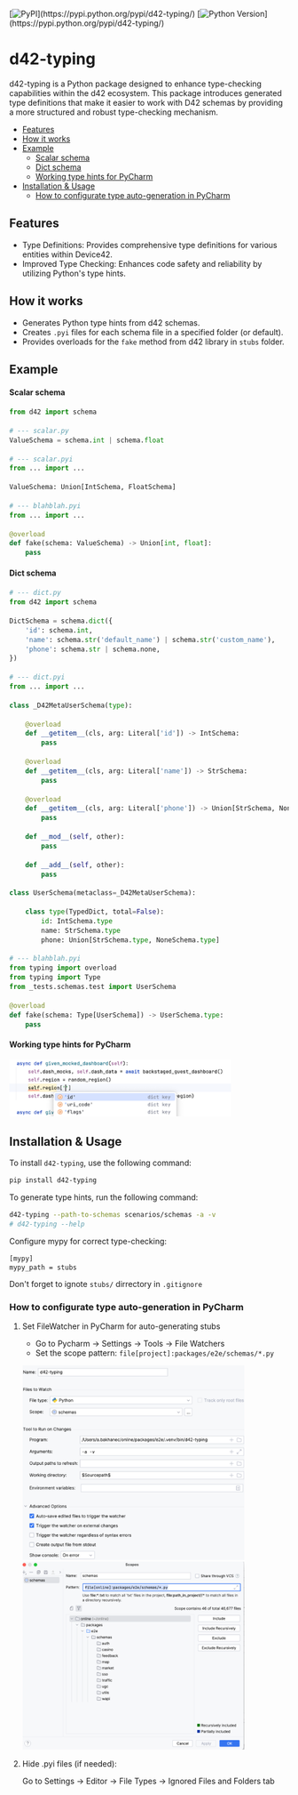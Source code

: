 [![PyPI](https://img.shields.io/pypi/v/d42-typing.svg?style=flat-square&color=rgb(24,114,110,0.8))](https://pypi.python.org/pypi/d42-typing/)
[![Python Version](https://img.shields.io/pypi/pyversions/d42-typing.svg?style=flat-square&color=rgb(14,90,166,0.8))](https://pypi.python.org/pypi/d42-typing/)

# d42-typing

d42-typing is a Python package designed to enhance type-checking capabilities within the d42 ecosystem. 
This package introduces generated type definitions that make it easier to work with D42 schemas by 
providing a more structured and robust type-checking mechanism.

- [Features](#features)
- [How it works](#how-it-works)
- [Example](#example)
  - [Scalar schema](#scalar-schema)
  - [Dict schema](#dict-schema)
  - [Working type hints for PyCharm](#working-type-hints-for-pycharm)
- [Installation & Usage](#installation--usage)
  - [How to configurate type auto-generation in PyCharm](#how-to-configurate-type-auto-generation-in-pycharm)


## Features

- Type Definitions: Provides comprehensive type definitions for various entities within Device42.
- Improved Type Checking: Enhances code safety and reliability by utilizing Python's type hints.

## How it works
- Generates Python type hints from d42 schemas.
- Creates `.pyi` files for each schema file in a specified folder (or default).
- Provides overloads for the `fake` method from d42 library in `stubs` folder.


## Example

#### Scalar schema
```python
from d42 import schema

# --- scalar.py
ValueSchema = schema.int | schema.float

# --- scalar.pyi 
from ... import ...

ValueSchema: Union[IntSchema, FloatSchema]

# --- blahblah.pyi
from ... import ...

@overload
def fake(schema: ValueSchema) -> Union[int, float]:
    pass
```
#### Dict schema
```python
# --- dict.py
from d42 import schema

DictSchema = schema.dict({
    'id': schema.int,
    'name': schema.str('default_name') | schema.str('custom_name'),
    'phone': schema.str | schema.none,
})

# --- dict.pyi
from ... import ...

class _D42MetaUserSchema(type):

    @overload
    def __getitem__(cls, arg: Literal['id']) -> IntSchema:
        pass

    @overload
    def __getitem__(cls, arg: Literal['name']) -> StrSchema:
        pass

    @overload
    def __getitem__(cls, arg: Literal['phone']) -> Union[StrSchema, NoneSchema]:
        pass

    def __mod__(self, other):
        pass

    def __add__(self, other):
        pass

class UserSchema(metaclass=_D42MetaUserSchema):

    class type(TypedDict, total=False):
        id: IntSchema.type
        name: StrSchema.type
        phone: Union[StrSchema.type, NoneSchema.type]

# --- blahblah.pyi
from typing import overload
from typing import Type
from _tests.schemas.test import UserSchema

@overload
def fake(schema: Type[UserSchema]) -> UserSchema.type:
    pass

```

#### Working type hints for PyCharm

<img src="assets/type_hints.png" alt="drawing" width="400"/>

## Installation & Usage

To install `d42-typing`, use the following command:

```sh
pip install d42-typing
```

To generate type hints, run the following command:

```sh
d42-typing --path-to-schemas scenarios/schemas -a -v
# d42-typing --help
```

Configure mypy for correct type-checking:
```
[mypy]
mypy_path = stubs
```
Don't forget to ignote `stubs/` dirrectory in `.gitignore`


### How to configurate type auto-generation in PyCharm

1. Set FileWatcher in PyCharm for auto-generating stubs

   - Go to Pycharm → Settings → Tools → File Watchers 
   - Set the scope pattern: `file[project]:packages/e2e/schemas/*.py`

   <img src="assets/file_watcher_1.png" alt="drawing" width="400"/> <img src="assets/file_watcher_2.png" alt="drawing" width="400"/>

2. Hide .pyi files (if needed): 

   Go to Settings → Editor → File Types → Ignored Files and Folders tab